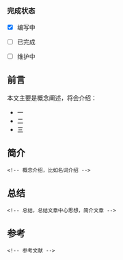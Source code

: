 # <!-- 标题 -->  
### 完成状态

- [x] 编写中
- [ ] 已完成
- [ ] 维护中


## 前言 
本文主要是概念阐述，将会介绍：
<!-- 主要是一些点的简介小总结，尽量简短明了 -->
* 一  
* 二 
* 三

## 简介 
```
<!-- 概念介绍，比如名词介绍 -->
```


## <!-- 文章主体 -->




## 总结

```
<!-- 总结，总结文章中心思想，简介文章 -->

```


## 参考  
```
<!-- 参考文献 -->

```